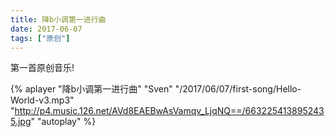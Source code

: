 ```yaml
---
title: 降b小调第一进行曲
date: 2017-06-07
tags: ["原创"]
---
```


第一首原创音乐!

<!--more-->

{% aplayer "降b小调第一进行曲" "Sven" "/2017/06/07/first-song/Hello-World-v3.mp3" "http://p4.music.126.net/AVd8EAEBwAsVamqv_LjqNQ==/6632254138952435.jpg" "autoplay" %}
